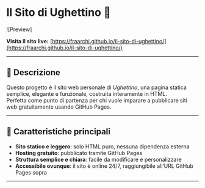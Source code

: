 # Il Sito di Ughettino 🌟

![Preview]

**Visita il sito live:** [https://fraarchi.github.io/il-sito-di-ughettino/](https://fraarchi.github.io/il-sito-di-ughettino/)

---

## 📢 Descrizione

Questo progetto è il sito web personale di *Ughettino*, una pagina statica semplice, elegante e funzionale, costruita interamente in HTML.  
Perfetta come punto di partenza per chi vuole imparare a pubblicare siti web gratuitamente usando GitHub Pages.

---

## 🚀 Caratteristiche principali

- **Sito statico e leggero**: solo HTML puro, nessuna dipendenza esterna  
- **Hosting gratuito**: pubblicato tramite GitHub Pages  
- **Struttura semplice e chiara**: facile da modificare e personalizzare  
- **Accessibile ovunque**: il sito è online 24/7, raggiungibile all’URL GitHub Pages sopra

---




